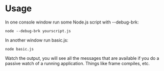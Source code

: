 Usage
=====

In one console window run some Node.js script with --debug-brk:

```
node --debug-brk yourscript.js
```

In another window run basic.js:

```
node basic.js
```

Watch the output, you will see all the messages that are available if you do
a passive watch of a running application.  Things like frame compiles, etc.
